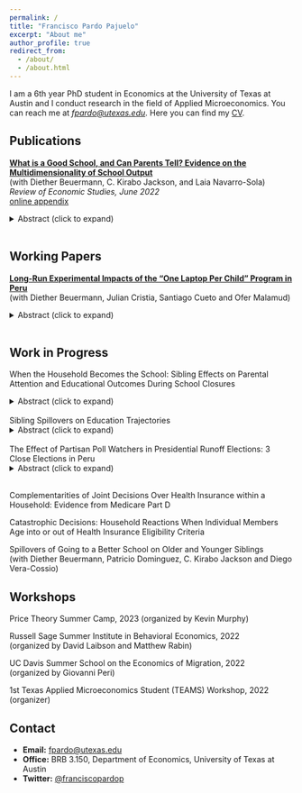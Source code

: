 ```yaml
---
permalink: /
title: "Francisco Pardo Pajuelo"
excerpt: "About me"
author_profile: true
redirect_from: 
  - /about/
  - /about.html
---
```


I am a 6th year PhD student in Economics at the University of Texas at Austin and I conduct research in the field of Applied Microeconomics. You can reach me at *fpardo@utexas.edu*. Here you can find my [CV](http://francisco-pardo-pajuelo.github.io/files/CV_Francisco_Pardo_Pajuelo.pdf).


Publications
------

**[What is a Good School, and Can Parents Tell? Evidence on the Multidimensionality of School Output](http://francisco-pardo-pajuelo.github.io/files/beuermann_et_al_2022_What_is_a_good_school.pdf)**  
(with Diether Beuermann, C. Kirabo Jackson, and Laia Navarro-Sola)   
*Review of Economic Studies, June 2022*   
[online appendix](http://francisco-pardo-pajuelo.io/files/beuermann_et_al_2022_What_is_a_good_school_APPENDIX.pdf)
<details>
  <summary>Abstract (click to expand)</summary>
  <div>
    <p>To explore whether schools’ causal impacts on test scores measure their overall impact on students, we exploit plausibly exogenous school assignments and data from Trinidad and Tobago to estimate the causal impacts of individual schools on several outcomes. Schools’ impacts on high-stakes tests are weakly related to impacts on important outcomes such as arrests, dropout, teen motherhood, and formal labor-market participation. To examine if parents’ school preferences are related to these causal impacts, we link them to parents’ ranked lists of schools and employ discrete-choice models to infer preferences for schools. Parents choose schools that improve high-stakes tests even conditional on peer quality and average outcomes. Parents also choose schools that reduce criminality and teen motherhood, and increase labor-market participation. School choices among parents of low-achieving students are relatively more strongly related to schools’ impacts on non-test-score outcomes, while the opposite is true for parents of high-achieving students. These results suggest that evaluations based solely on test scores may be misleading about the benefits of school choice (particularity for low-achieving students), and education interventions more broadly. </p>
  </div>
</details>
<br>

Working Papers
------
[**Long-Run Experimental Impacts of the “One Laptop Per Child” Program in Peru**](https://publications.iadb.org/publications/english/document/Laptops-in-the-Long-Run-Evidence-from-the-One-Laptop-per-Child-Program-in-Rural-Peru.pdf)  
(with Diether Beuermann, Julian Cristia, Santiago Cueto and Ofer Malamud)
<details>
  <summary>Abstract (click to expand)</summary>
  <div>
    <p> This paper examines a large-scale randomized evaluation of the One Laptop Per Child (OLPC) program in 531 rural primary schools, as implemented by Peru starting in 2009. We use administrative data on academic achievement and grade progression through 2019 to estimate the long-run effects of greater computer access on i) school performance over time and ii) students’ educational trajectories from primary school to university. Results suggest negative effects on grade progression and no improvement in academic achievement for treated schools over time. In turn, treated students had lower on-time primary and secondary completion, no higher academic achievement in secondary school, and no significant differences in university enrollment. Survey data from 2013 indicate that computer access significantly improved students’ computer skills but not their cognitive skills; treated teachers received some training but did not improve their digital skills and showed limited use of technology in classrooms, suggesting the need for additional pedagogical support. </p>
  </div>
</details>  
<br>

Work in Progress
------

When the Household Becomes the School: Sibling Effects on Parental Attention and Educational Outcomes During School Closures
<details>
  <summary>Abstract (click to expand)</summary>
  <div>
    <p> This paper examines how family structure affects educational outcomes when unexpected shocks dramatically increase parental time requirements for children's learning. Using administrative and survey data from Peru, I employ a difference-in-differences strategy that compares children with siblings to only children before, during, and after school closures caused by Covid-19. Students with siblings experienced significantly larger learning losses of up to 0.06 standard deviations in GPA and 0.17 standard deviations in standardized exams, with effects intensifying as the number of siblings increased. These differential impacts persist after schools reopened and appear across diverse subpopulations. Evidence points to parental time constraints as the primary mechanism. Effects are largest during primary education when parental investment matters the most and in families with higher socio-economic resources who tend to spend more time with their children. Households without PC or phone with internet show similar results which suggests siblings are not competing for access to resources. Regression discontinuity and IV approaches provide further evidence of the negative cost of increased childcare and family size. Consistent with these results, parents of students with siblings also reduced their expectations that their children will achieve higher education by up to 3.2 percentage points. Overall, these findings reveal fundamental insights about family resource allocation under stress. When external education support disappears, the dilution of parental time across multiple children creates substantial disadvantages for larger families. </p>
  </div>
</details>    
<br>
Sibling Spillovers on Education Trajectories
<details>
  <summary>Abstract (click to expand)</summary>
  <div>
    <p> Family and social networks play a critical role in shaping educational decisions, with sibling influence being particularly significant. This paper examines the spillover effects of older siblings’ college admission on the educational trajectories of their younger siblings, from school performance and completion to college application decisions and outcomes during both the admissions process and college attendance. I leverage admission cutoffs in Peru’s decentralized public college system, where each institution administers its own entrance exam and application process, to isolate exogenous variation in college entry. The results show that younger siblings improve their academic performance in school and are significantly more likely to apply to four-year colleges when an older sibling is admitted. Using complementary survey data, I find that increased parental expectations are a key channel driving these effects. These findings suggest that in environments where college access is limited and admission processes are complex, siblings play an especially important role in bridging information gaps and serving as aspirational role models. </p>
  </div>
</details>   
<br>
The Effect of Partisan Poll Watchers in Presidential Runoff Elections: 3 Close Elections in Peru
<details>
  <summary>Abstract (click to expand)</summary>
  <div>
    <p> The legitimacy of election results is key to democracy and political stability and party poll watchers play an important role in this. I study elections in Peru, where parties are allowed to assign poll watchers to monitor the electoral process and vote count. I find effects of up to 0.3 percentage points on the vote margin, significant in an election won by less than 0.5%. I also find evidence of smaller but significant cross-party effects and poll watchers' effect cancel each other out when both are present. Once I control for site-fixed effects, poll watchers assignment behaves as if random which is tested using results from a first round two months earlier with the same group of voters but no poll watchers. Finally, the results are consistent with poll watchers influencing invalid votes, especially by making votes for their party count. There is some suggestive evidence that poll watchers playing a role in preventing fraud when in areas dominated by the rival party.</p>
  </div>
</details>   
<br>

Complementarities of Joint Decisions Over Health Insurance within a Household: Evidence from Medicare Part D

Catastrophic Decisions: Household Reactions When Individual Members Age into or out of Health Insurance Eligibility Criteria

Spillovers of Going to a Better School on Older and Younger Siblings  
(with Diether Beuermann, Patricio Dominguez, C. Kirabo Jackson and Diego Vera-Cossio)  

<!--
TEST
<details>
  <summary>Abstract (click to expand)</summary>
  <div>
    <p> Text1 </p>
  </div>
</details>  
<br>
TEST2
<details><summary>Abstract (click to expand)</summary><div>text2</div></details>
<br>
-->



Workshops
------
Price Theory Summer Camp, 2023
(organized by Kevin Murphy)  

Russell Sage Summer Institute in Behavioral Economics, 2022  
(organized by David Laibson and Matthew Rabin)   

UC Davis Summer School on the Economics of Migration, 2022  
(organized by Giovanni Peri)

1st Texas Applied Microeconomics Student (TEAMS) Workshop, 2022
(organizer) 



Contact
------
* **Email:** fpardo@utexas.edu
* **Office:** BRB 3.150, Department of Economics, University of Texas at Austin
* **Twitter:** [@franciscopardop](https://x.com/franciscopardop)
<!--* **GitHub:** [francisco-pardo-pajuelo](https://github.com/francisco-pardo-pajuelo) -->
<!--* **LinkedIn:** [your_linkedin](https://www.linkedin.com/in/francisco-pardo-pajuelo/) -->







